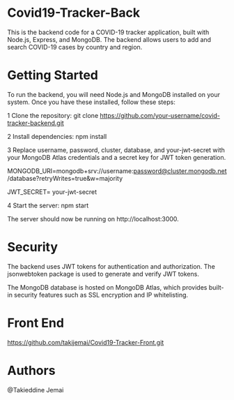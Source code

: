 # Covid19-Tracker-Back
This is the backend code for a COVID-19 tracker application, built with Node.js, Express, and MongoDB. The backend allows users to add and search COVID-19 cases by country and region.

# Getting Started

To run the backend, you will need Node.js and MongoDB installed on your system. Once you have these installed, follow these steps:

1 Clone the repository: git clone https://github.com/your-username/covid-tracker-backend.git

2 Install dependencies: npm install

3 Replace  username, password, cluster, database, and your-jwt-secret with your MongoDB Atlas credentials and a secret key for JWT token generation.

MONGODB_URI=mongodb+srv://username:password@cluster.mongodb.net/database?retryWrites=true&w=majority

JWT_SECRET= your-jwt-secret

4 Start the server: npm start

The server should now be running on http://localhost:3000.

# Security

The backend uses JWT tokens for authentication and authorization. The jsonwebtoken package is used to generate and verify JWT tokens.

The MongoDB database is hosted on MongoDB Atlas, which provides built-in security features such as SSL encryption and IP whitelisting.

# Front End 

https://github.com/takijemai/Covid19-Tracker-Front.git

# Authors

@Takieddine Jemai


